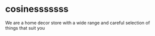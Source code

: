 # cosinesssssss
We are a home decor store with a wide range and careful selection of things that suit you
